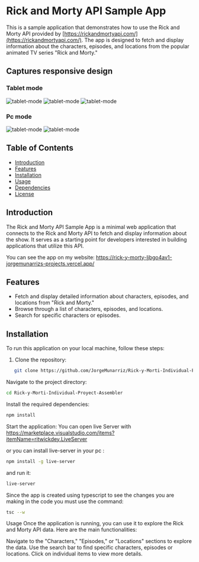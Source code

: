 # Rick and Morty API Sample App

This is a sample application that demonstrates how to use the Rick and Morty API provided by [https://rickandmortyapi.com/](https://rickandmortyapi.com/). The app is designed to fetch and display information about the characters, episodes, and locations from the popular animated TV series "Rick and Morty."


## Captures responsive design
### Tablet mode
![tablet-mode](/assets/img/tab-login.png)
![tablet-mode](/assets/img/tab-home.png)
![tablet-mode](/assets/img/tab-home-burguer.png)

### Pc mode
![tablet-mode](/assets/img/mac-air.png)
![tablet-mode](/assets/img/mac-locations.png)



## Table of Contents
- [Introduction](#introduction)
- [Features](#features)
- [Installation](#installation)
- [Usage](#usage)
- [Dependencies](#dependencies)
- [License](#license)

## Introduction

The Rick and Morty API Sample App is a minimal web application that connects to the Rick and Morty API to fetch and display information about the show. It serves as a starting point for developers interested in building applications that utilize this API.

You can see the app on my website:
https://rick-y-morty-ljbgo4av1-jorgemunarrizs-projects.vercel.app/

## Features

- Fetch and display detailed information about characters, episodes, and locations from "Rick and Morty."
- Browse through a list of characters, episodes, and locations.
- Search for specific characters or episodes.

## Installation

To run this application on your local machine, follow these steps:

1. Clone the repository:
```bash
   git clone https://github.com/JorgeMunarriz/Rick-y-Morti-Individual-Proyect-Assembler.git
```

Navigate to the project directory:

```bash
cd Rick-y-Morti-Individual-Proyect-Assembler
```


Install the required dependencies:

```bash
npm install
```
Start the application:
You can open live Server with https://marketplace.visualstudio.com/items?itemName=ritwickdey.LiveServer

or you can install live-server in your pc :

```bash
npm install -g live-server
```

and run it:

```bash
live-server
```

Since the app is created using typescript to see the changes you are making in the code you must use the command:
```bash	
tsc --w
```
Usage
Once the application is running, you can use it to explore the Rick and Morty API data. Here are the main functionalities:

Navigate to the "Characters," "Episodes," or "Locations" sections to explore the data.
Use the search bar to find specific characters, episodes or locations.
Click on individual items to view more details.
